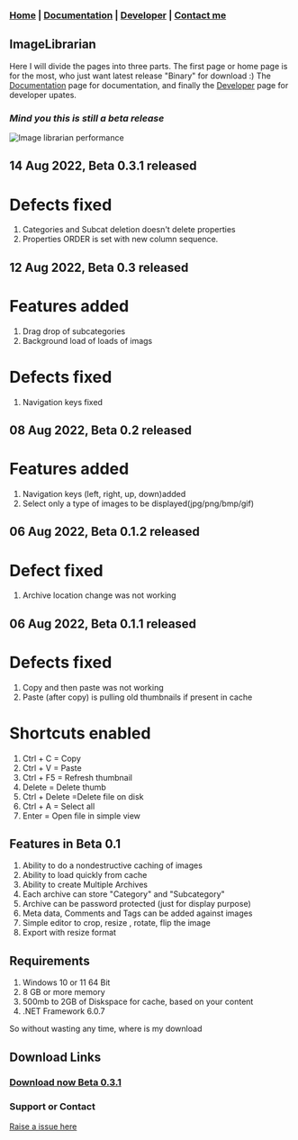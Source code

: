### [Home](index.html) | [Documentation](documentation.html)  | [Developer](developer.html) | [Contact me](contactme.html)


## ImageLibrarian

Here I will divide the pages into three parts. The first page or home page is for the most, who just want latest release "Binary" for download :) 
The [Documentation](documentation.md) page for documentation, and finally the [Developer](developer.md) page for developer upates. 

### _Mind you this is still a beta release_

![Image librarian performance](https://drive.google.com/uc?export=view&id=18r-0SctAejYaROviXySxpQIgdrTKdPif)

## 14 Aug 2022, Beta 0.3.1 released
# Defects fixed
1. Categories and Subcat deletion doesn't delete properties
2. Properties ORDER is set with new column sequence.

## 12 Aug 2022, Beta 0.3 released
# Features added
1. Drag drop of subcategories
2. Background load of loads of imags
# Defects fixed
1. Navigation keys fixed

## 08 Aug 2022, Beta 0.2 released
# Features added
1. Navigation keys (left, right, up, down)added
2. Select only a type of images to be displayed(jpg/png/bmp/gif)

## 06 Aug 2022, Beta 0.1.2 released
# Defect fixed
1. Archive location change was not working

## 06 Aug 2022, Beta 0.1.1 released

# Defects fixed
1. Copy and then paste was not working 
2. Paste (after copy) is pulling old thumbnails if present in cache

# Shortcuts enabled
1. Ctrl + C = Copy
2. Ctrl + V = Paste
3. Ctrl + F5 = Refresh thumbnail
4. Delete = Delete thumb
5. Ctrl + Delete =Delete file on disk
6. Ctrl + A = Select all 
7. Enter = Open file in simple view

## Features in Beta 0.1
1. Ability to do a nondestructive caching of images 
2. Ability to load quickly from cache
3. Ability to create Multiple Archives
4. Each archive can store "Category" and "Subcategory"
5. Archive can be password protected (just for display purpose)
6. Meta data, Comments and Tags can be added against images 
7. Simple editor to crop, resize , rotate, flip the image
8. Export with resize format 

## Requirements
1. Windows 10 or 11 64 Bit
2. 8 GB or more memory
3. 500mb to 2GB of Diskspace for cache, based on your content
4. .NET Framework 6.0.7



So without wasting any time, where is my download
## Download Links

### [Download now Beta 0.3.1](https://app.box.com/s/weoiwv6cdxx6pfcvi49fy3rqsjydclom)


### Support or Contact
[Raise a issue here](https://github.com/vijaysridhara/ImageLibrarian/issues)
